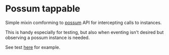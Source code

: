 # Possum tappable

Simple mixin comforming to [possum](http://mnichols.github.io/possum/) API
for intercepting calls to instances.

This is handy especially for testing, but also when eventing isn't desired
but observing a possum instance is needed.

See test [here](test/tappable-test.js) for example.

